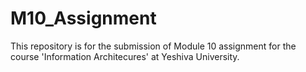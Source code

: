 # M10_Assignment
This repository is for the submission of Module 10 assignment for the course 'Information Architecures' at Yeshiva University.
